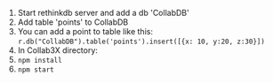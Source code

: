 1. Start rethinkdb server and add a db 'CollabDB'
2. Add table 'points' to CollabDB
3. You can add a point to table like this: ```r.db("CollabDB").table('points').insert([{x: 10, y:20, z:30}])```
4. In Collab3X directory: 
5. ```npm install```
6. ```npm start```

